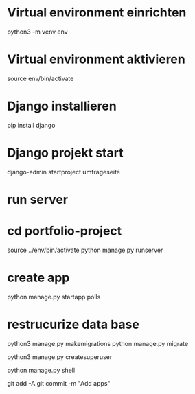 # Virtual environment einrichten
python3 -m venv env

# Virtual environment aktivieren
source env/bin/activate

# Django installieren
pip install django

# Django projekt start
django-admin startproject umfrageseite

# run server
# cd portfolio-project
source ../env/bin/activate
python manage.py runserver

# create app
python manage.py startapp polls 

# restrucurize data base
python3 manage.py makemigrations
python manage.py migrate

python3 manage.py createsuperuser

python manage.py shell

git add -A
git commit -m "Add apps"